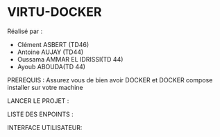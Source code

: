 # VIRTU-DOCKER

Réalisé par :

- Clément ASBERT (TD46)
- Antoine AUJAY (TD44)
- Oussama AMMAR EL IDRISSI(TD 44)
- Ayoub ABOUDA(TD 44)

PREREQUIS :
Assurez vous de bien avoir DOCKER et DOCKER compose installer sur votre machine

LANCER LE PROJET :

LISTE DES ENPOINTS :

INTERFACE UTILISATEUR:
